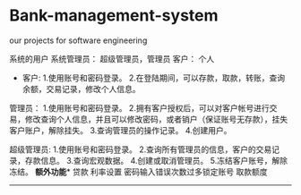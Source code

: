 # Bank-management-system
our projects for software engineering

系统的用户
		系统管理员：
				超级管理员，管理员
		客户：
				个人

*  客户:
1.使用账号和密码登录。
2.在登陆期间，可以存款，取款，转账，查询余额，交易记录，修改个人信息。
		
管理员：
1.使用账号和密码登录。
2.拥有客户授权后，可以对客户帐号进行交易，修改查询个人信息，并且可以修改密码，或者销户（保证账号无存款），挂失客户账户，解除挂失。
3.查询管理员的操作记录。
4.创建用户。

超级管理员:
1.使用账号和密码登录。
2.查询所有管理员的信息，客户的交易记录，存款信息。
3.查询宏观数据。
4.创建或取消管理员。
5.冻结客户账号，解除冻结。
********额外功能*********
贷款
利率设置
密码输入错误次数过多锁定账号
取款额度

*************************
